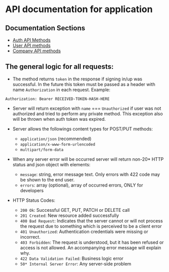 API documentation for application
=============================================

Documentation Sections
----------------------

- [Auth API Methods](auth.md)
- [User API methods](users.md)
- [Company API methods](companies.md)

The general logic for all requests:
-----------------------------------

- The method returns `token` in the response if signing in/up was successful.
In the future this token must be passed as a header with name `Authorization` in each request.
Example:
```
Authorization: Bearer RECEIVED-TOKEN-HASH-HERE
```

- Server will return exception with `name` === `Unauthorized`
if user was not authorized and tried to perform any private method.
This exception also will be thrown when auth token was expired.

- Server allows the followings content types for POST/PUT methods:

    * `application/json` (recommended)
    * `application/x-www-form-urlencoded`
    * `multipart/form-data`

- When any server error will be occurred server will return non-20* HTTP status
and json object with elements:

    * `message`: string, error message text. Only errors with 422 code may be shown to the end user.
    * `errors`: array (optional), array of occurred errors, ONLY for developers

- HTTP Status Codes:

    * `200 Ok`: Successful GET, PUT, PATCH or DELETE call
    * `201 Created`: New resource added successfully
    * `400 Bad Request`: Indicates that the server cannot or will not process the request due to something which is perceived to be a client error
    * `401 Unauthorized`: Authentication credentials were missing or incorrect.
    * `403 Forbidden`: The request is understood, but it has been refused or access is not allowed. An accompanying error message will explain why.
    * `422 Data Validation Failed`: Business logic error
    * `50* Internal Server Error`: Any server-side problem
